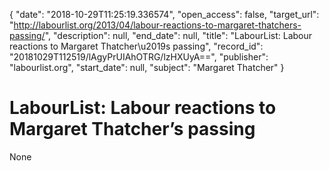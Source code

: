 {
  "date": "2018-10-29T11:25:19.336574", 
  "open_access": false, 
  "target_url": "http://labourlist.org/2013/04/labour-reactions-to-margaret-thatchers-passing/", 
  "description": null, 
  "end_date": null, 
  "title": "LabourList: Labour reactions to Margaret Thatcher\u2019s passing", 
  "record_id": "20181029T112519/lAgyPrUIAhOTRG/lzHXUyA==", 
  "publisher": "labourlist.org", 
  "start_date": null, 
  "subject": "Margaret Thatcher"
}

# LabourList: Labour reactions to Margaret Thatcher’s passing

None